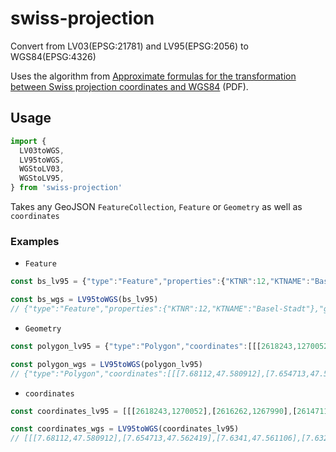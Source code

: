 # swiss-projection

Convert from LV03(EPSG:21781) and LV95(EPSG:2056) to WGS84(EPSG:4326)

Uses the algorithm from [Approximate formulas for the transformation between Swiss projection coordinates and WGS84](https://www.swisstopo.admin.ch/content/swisstopo-internet/en/online/calculation-services/_jcr_content/contentPar/tabs/items/documents_publicatio/tabPar/downloadlist/downloadItems/19_1467104393233.download/ch1903wgs84_e.pdf) (PDF).

## Usage

```javascript
import {
  LV03toWGS,
  LV95toWGS,
  WGStoLV03,
  WGStoLV95,
} from 'swiss-projection'
```

Takes any GeoJSON `FeatureCollection`, `Feature` or `Geometry` as well as `coordinates`

### Examples

* `Feature`

```javascript
const bs_lv95 = {"type":"Feature","properties":{"KTNR":12,"KTNAME":"Basel-Stadt"},"geometry":{"type":"Polygon","coordinates":[[[2618243,1270052],[2616262,1267990],[2614711,1267840],[2614602,1267872],[2613766,1265748],[2613671,1265408],[2611744,1263231],[2611346,1263338],[2610925,1264472],[2608775,1265954],[2608770,1268212],[2611314,1271031],[2613986,1269877],[2615583,1271829],[2618243,1270052]]]}}

const bs_wgs = LV95toWGS(bs_lv95)
// {"type":"Feature","properties":{"KTNR":12,"KTNAME":"Basel-Stadt"},"geometry":{"type":"Polygon","coordinates":[[[7.68112,47.580912],[7.654713,47.562419],[7.6341,47.561106],[7.632653,47.561397],[7.621479,47.542312],[7.620207,47.539256],[7.594557,47.519714],[7.589275,47.520683],[7.583714,47.530889],[7.555192,47.54425],[7.55517,47.564558],[7.589046,47.589872],[7.624531,47.579442],[7.645826,47.596962],[7.68112,47.580912]]]}}
```

* `Geometry`

```javascript
const polygon_lv95 = {"type":"Polygon","coordinates":[[[2618243,1270052],[2616262,1267990],[2614711,1267840],[2614602,1267872],[2613766,1265748],[2613671,1265408],[2611744,1263231],[2611346,1263338],[2610925,1264472],[2608775,1265954],[2608770,1268212],[2611314,1271031],[2613986,1269877],[2615583,1271829],[2618243,1270052]]]}

const polygon_wgs = LV95toWGS(polygon_lv95)
// {"type":"Polygon","coordinates":[[[7.68112,47.580912],[7.654713,47.562419],[7.6341,47.561106],[7.632653,47.561397],[7.621479,47.542312],[7.620207,47.539256],[7.594557,47.519714],[7.589275,47.520683],[7.583714,47.530889],[7.555192,47.54425],[7.55517,47.564558],[7.589046,47.589872],[7.624531,47.579442],[7.645826,47.596962],[7.68112,47.580912]]]}
```

* `coordinates`

```javascript
const coordinates_lv95 = [[[2618243,1270052],[2616262,1267990],[2614711,1267840],[2614602,1267872],[2613766,1265748],[2613671,1265408],[2611744,1263231],[2611346,1263338],[2610925,1264472],[2608775,1265954],[2608770,1268212],[2611314,1271031],[2613986,1269877],[2615583,1271829],[2618243,1270052]]]

const coordinates_wgs = LV95toWGS(coordinates_lv95)
// [[[7.68112,47.580912],[7.654713,47.562419],[7.6341,47.561106],[7.632653,47.561397],[7.621479,47.542312],[7.620207,47.539256],[7.594557,47.519714],[7.589275,47.520683],[7.583714,47.530889],[7.555192,47.54425],[7.55517,47.564558],[7.589046,47.589872],[7.624531,47.579442],[7.645826,47.596962],[7.68112,47.580912]]]
```